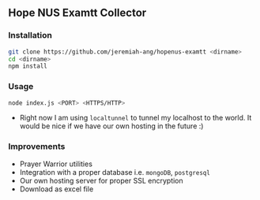 ## Hope NUS Examtt Collector

### Installation
```bash
git clone https://github.com/jeremiah-ang/hopenus-examtt <dirname>
cd <dirname>
npm install
```

### Usage 
```bash
node index.js <PORT> <HTTPS/HTTP>
```

- Right now I am using `localtunnel` to tunnel my localhost to the world. It would be nice if we have our own hosting in the future :)

### Improvements
- Prayer Warrior utilities
- Integration with a proper database i.e. `mongoDB`, `postgresql`
- Our own hosting server for proper SSL encryption
- Download as excel file
